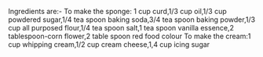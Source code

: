 Ingredients are:-
To make the sponge: 1 cup curd,1/3 cup oil,1/3 cup powdered sugar,1/4 tea spoon baking soda,3/4 tea spoon baking powder,1/3 cup all purposed flour,1/4 tea spoon salt,1 tea spoon vanilla essence,2 tablespoon-corn flower,2 table spoon red food colour
To make the cream:1 cup whipping cream,1/2 cup cream cheese,1,4 cup icing sugar